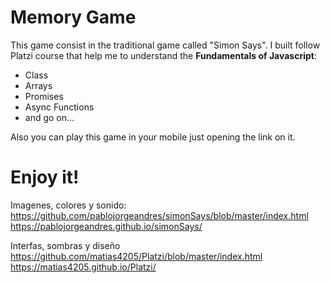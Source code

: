 # Memory Game

This game consist in the traditional game called "Simon Says". I built follow Platzi course that help me to understand the **Fundamentals of Javascript**:
- Class
- Arrays
- Promises
- Async Functions
- and go on...

Also you can play this game in your mobile just opening the link on it.

# Enjoy it!

Imagenes, colores y sonido:
https://github.com/pablojorgeandres/simonSays/blob/master/index.html
https://pablojorgeandres.github.io/simonSays/

Interfas, sombras y diseño
https://github.com/matias4205/Platzi/blob/master/index.html
https://matias4205.github.io/Platzi/


